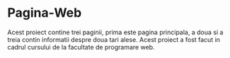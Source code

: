 # Pagina-Web

Acest proiect contine trei paginii, prima este pagina principala, a doua si a treia contin informatii despre doua tari alese.
Acest proiect a fost facut in cadrul cursului de la facultate de programare web.
